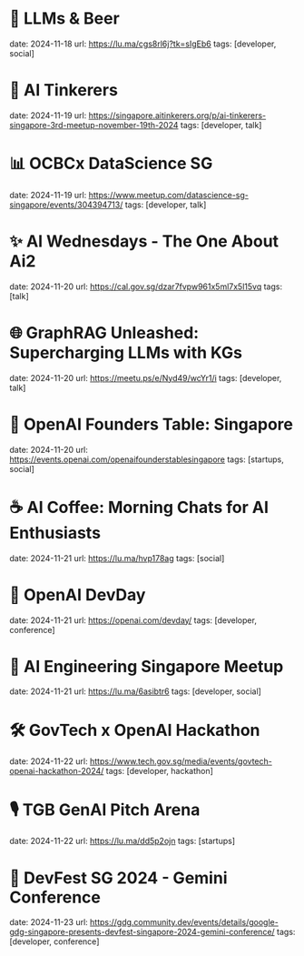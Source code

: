 # 🍺 LLMs & Beer
date: 2024-11-18
url: https://lu.ma/cgs8rl6j?tk=sIgEb6
tags: [developer, social]

# 🧙 AI Tinkerers
date: 2024-11-19
url: https://singapore.aitinkerers.org/p/ai-tinkerers-singapore-3rd-meetup-november-19th-2024
tags: [developer, talk]

# 📊 OCBCx DataScience SG
date: 2024-11-19
url: https://www.meetup.com/datascience-sg-singapore/events/304394713/
tags: [developer, talk]

# ✨ AI Wednesdays - The One About Ai2
date: 2024-11-20
url: https://cal.gov.sg/dzar7fvpw961x5ml7x5l15vq
tags: [talk]

# 🌐 GraphRAG Unleashed: Supercharging LLMs with KGs
date: 2024-11-20
url: https://meetu.ps/e/Nyd49/wcYr1/i
tags: [developer, talk]

# 🦄 OpenAI Founders Table: Singapore
date: 2024-11-20
url: https://events.openai.com/openaifounderstablesingapore
tags: [startups, social]

# ☕ AI Coffee: Morning Chats for AI Enthusiasts
date: 2024-11-21
url: https://lu.ma/hvp178ag
tags: [social]

# 🚀 OpenAI DevDay
date: 2024-11-21
url: https://openai.com/devday/
tags: [developer, conference]

# 👥 AI Engineering Singapore Meetup
date: 2024-11-21
url: https://lu.ma/6asibtr6
tags: [developer, social]

# 🛠️ GovTech x OpenAI Hackathon
date: 2024-11-22
url: https://www.tech.gov.sg/media/events/govtech-openai-hackathon-2024/
tags: [developer, hackathon]

# 🎙️ TGB GenAI Pitch Arena
date: 2024-11-22
url: https://lu.ma/dd5p2ojn
tags: [startups]

# 🧩 DevFest SG 2024 - Gemini Conference
date: 2024-11-23
url: https://gdg.community.dev/events/details/google-gdg-singapore-presents-devfest-singapore-2024-gemini-conference/
tags: [developer, conference]

